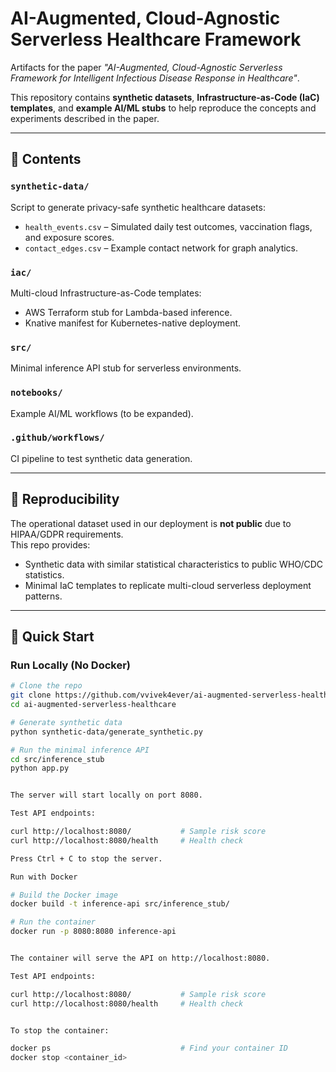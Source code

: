 # AI-Augmented, Cloud-Agnostic Serverless Healthcare Framework

Artifacts for the paper *"AI-Augmented, Cloud-Agnostic Serverless Framework for Intelligent Infectious Disease Response in Healthcare"*.

This repository contains **synthetic datasets**, **Infrastructure-as-Code (IaC) templates**, and **example AI/ML stubs** to help reproduce the concepts and experiments described in the paper.

---

## 📂 Contents

### `synthetic-data/`
Script to generate privacy-safe synthetic healthcare datasets:
- `health_events.csv` – Simulated daily test outcomes, vaccination flags, and exposure scores.
- `contact_edges.csv` – Example contact network for graph analytics.

### `iac/`
Multi-cloud Infrastructure-as-Code templates:
- AWS Terraform stub for Lambda-based inference.
- Knative manifest for Kubernetes-native deployment.

### `src/`
Minimal inference API stub for serverless environments.

### `notebooks/`
Example AI/ML workflows (to be expanded).

### `.github/workflows/`
CI pipeline to test synthetic data generation.

---

## 📜 Reproducibility

The operational dataset used in our deployment is **not public** due to HIPAA/GDPR requirements.  
This repo provides:
- Synthetic data with similar statistical characteristics to public WHO/CDC statistics.
- Minimal IaC templates to replicate multi-cloud serverless deployment patterns.

---

## 🚀 Quick Start

### Run Locally (No Docker)
```bash
# Clone the repo
git clone https://github.com/vvivek4ever/ai-augmented-serverless-healthcare.git
cd ai-augmented-serverless-healthcare

# Generate synthetic data
python synthetic-data/generate_synthetic.py

# Run the minimal inference API
cd src/inference_stub
python app.py


The server will start locally on port 8080.

Test API endpoints:

curl http://localhost:8080/           # Sample risk score
curl http://localhost:8080/health     # Health check

Press Ctrl + C to stop the server.

Run with Docker

# Build the Docker image
docker build -t inference-api src/inference_stub/

# Run the container
docker run -p 8080:8080 inference-api


The container will serve the API on http://localhost:8080.

Test API endpoints:

curl http://localhost:8080/           # Sample risk score
curl http://localhost:8080/health     # Health check


To stop the container:

docker ps                             # Find your container ID
docker stop <container_id>




